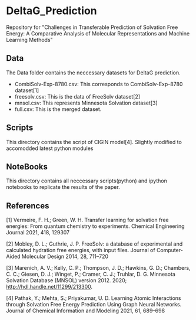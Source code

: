 # DeltaG_Prediction
Repository for "Challenges in Transferable Prediction of Solvation Free Energy: A Comparative Analysis of Molecular Representations and Machine Learning Methods"

## Data
The Data folder contains the neccessary datasets for DeltaG prediction. 
*   CombiSolv-Exp-8780.csv: This corresponds to CombiSolv-Exp-8780 dataset[1]
*   freesolv.csv: This is the data of FreeSolv dataset[2]
*   mnsol.csv: This represents Minnesota Solvation dataset[3] 
*   full.csv: This is the merged dataset.

## Scripts
This directory contains the script of CIGIN model[4]. Slightly modified to accomodded latest python modules

## NoteBooks
This directory contains all neccessary scripts(python) and  ipython notebooks to replicate the results of the paper.

## References
[1] Vermeire, F. H.; Green, W. H. Transfer learning for solvation free energies: From quantum chemistry to experiments. Chemical Engineering Journal 2021, 418, 129307

[2] Mobley, D. L.; Guthrie, J. P. FreeSolv: a database of experimental and calculated hydration free energies, with input files. Journal of Computer-Aided Molecular Design 2014, 28, 711–720

[3] Marenich, A. V.; Kelly, C. P.; Thompson, J. D.; Hawkins, G. D.; Chambers, C. C.; Giesen, D. J.; Winget, P.; Cramer, C. J.; Truhlar, D. G. Minnesota Solvation Database (MNSOL) version 2012. 2020; http://hdl.handle.net/11299/213300.

[4] Pathak, Y.; Mehta, S.; Priyakumar, U. D. Learning Atomic Interactions through Solvation Free Energy Prediction Using Graph Neural Networks. Journal of Chemical Information and Modeling 2021, 61, 689–698
